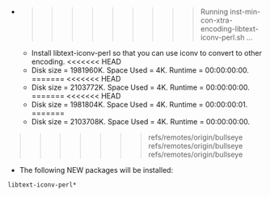 * >>>>>>>>> Running inst-min-con-xtra-encoding-libtext-iconv-perl.sh ...
  * Install libtext-iconv-perl so that you can use iconv to convert to other encoding.
<<<<<<< HEAD
  * Disk size = 1981960K. Space Used = 4K. Runtime = 00:00:00:00.
=======
<<<<<<< HEAD
  * Disk size = 2103772K. Space Used = 4K. Runtime = 00:00:00:00.
=======
<<<<<<< HEAD
  * Disk size = 1981804K. Space Used = 4K. Runtime = 00:00:00:01.
=======
  * Disk size = 2103708K. Space Used = 4K. Runtime = 00:00:00:00.
>>>>>>> refs/remotes/origin/bullseye
>>>>>>> refs/remotes/origin/bullseye
>>>>>>> refs/remotes/origin/bullseye
  * The following NEW packages will be installed:
  ```bash
libtext-iconv-perl*
  ```

